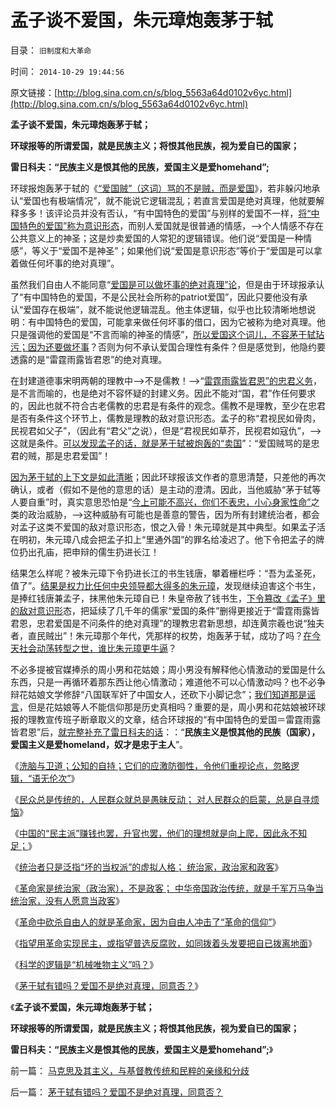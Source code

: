 # 孟子谈不爱国，朱元璋炮轰茅于轼

目录： `旧制度和大革命` 

时间： `2014-10-29 19:44:56` 

原文链接：[http://blog.sina.com.cn/s/blog_5563a64d0102v6yc.html](http://blog.sina.com.cn/s/blog_5563a64d0102v6yc.html)

**孟子谈不爱国，朱元璋炮轰茅于轼；**

**环球报等的所谓爱国，就是民族主义；将恨其他民族，视为爱自已的国家；**

**雷日科夫：“民族主义是恨其他的民族，爱国主义是爱homehand”;**

环球报炮轰茅于轼的《[“爱国贼”（这词）骂的不是贼，而是爱国](http://news.sina.com.cn/pl/2014-10-23/072931032070.shtml)》，若非躲闪地承认“爱国也有极端情况”，就不能说它逻辑混乱；若直言爱国是绝对真理，他就要解释多多！该评论员并没有否认，“有中国特色的爱国”与别样的爱国不一样，[将“中国特色的爱国”称为意识形态](../../../2014/9/3/中国还在为惨败于甲午，举国叫好“再来一次”.md)，而别人爱国就是很普通的情感，——>个人情感不存在公共意义上的神圣；这是炒卖爱国的人常犯的逻辑错误。他们说“爱国是一种情感”，等义于“爱国不是神圣”；如果他们说“爱国是意识形态”等价于“爱国是可以拿着做任何坏事的绝对真理”。

虽然我们自由人不能同意“[爱国是可以做坏事的绝对真理”论](../../../2013/12/26/魔鬼三招蠢蠢欲动，警惕爱国主义再成流氓的避难所！.md)，但是由于环球报承认了“有中国特色的爱国，不是公民社会所称的patriot爱国”，因此只要他没有承认“爱国存在极端”，就不能说他逻辑混乱。他主体逻辑，似乎也比较清晰地想说明：有中国特色的爱国，可能拿来做任何坏事的借口，因为它被称为绝对真理。他只是强调他的爱国是“不言而喻的神圣的情感”，[所以爱国这个词儿，不容茅于轼玷污；因为还要做坏事](../../../2014/5/20/生活中的毛左们，为什么极端化？.md)？否则为何不承认爱国合理性有条件？但是感觉到，他隐约要透露的是“雷霆雨露皆君恩”的绝对真理。

在封建道德事宋明两朝的理教中——>不是儒教！——>“[雷霆雨露皆君恩”的忠君义务](../../../2013/2/21/道德治国是对法家暴政的改革，明朝的双规，诏狱，党争.md)，是不言而喻的，也是绝对不容怀疑的封建义务。因此不能对“国，君”作任何要求的，因此也就不符合古老儒教的忠君是有条件的观念。儒教不是理教，至少在忠君是否有条件这个环节上，儒教是理教的敌对意识形态。孟子的称“君视民如骨肉，民视君如父子”，（因此有“君父”之说），但是“君视民如草芥，民视君如寇仇”，——>这就是条件。[可以发现孟子的话，就是茅于轼被炮轰的“卖国](../../../2009/11/5/儒家孟子至圣！摒弃封建忠孝道德枷锁.md)”：“爱国贼骂的是忠君的贼，那是忠君爱国”！

[因为茅于轼的上下文是如此清晰](../../../2014/10/26/茅于轼有错吗？爱国不是绝对真理，同意否？.md)；因此环球报该文作者的意思清楚，只差他的再次确认，或者（假如不是他的意思的话）是主动的澄清。因此，当他威胁“茅于轼等人要自重”时，真实意思恐怕是“[今上可能不高兴，你们不表忠，小心身家性命”](../../../2009/3/25/中国式诡辩：道德祭坛上忠君的义务.md)之类的政治威胁，——>这种威胁有可能也是善意的警告，因为所有封建统治者，都会对孟子这类不爱国的敌对意识形态，恨之入骨！朱元璋就是其中典型。如果孟子活在明初，朱元璋八成会把孟子扣上“里通外国”的罪名给凌迟了。他下令把孟子的牌位扔出孔庙，把申辩的儒生扔进长江！

结果怎么样呢？被朱元璋下令扔进长江的书生钱唐，攀着栅栏呼：“吾为孟圣死，值了”。[结果是权力比任何中央领导都大得多的朱元璋](../../../2013/12/7/明朝皇帝对国家和财税的影响，如万历皇帝.md)，发现继续迫害这个书生，是捧红钱唐兼孟子，抹黑他朱元璋自已！朱皇帝赦了钱书生，[下令篡改《孟子》里的敌对意识形](../../../2013/8/25/“inalienable，不可让渡的权力”的“敌对意识形态”.md)态，把延续了几千年的儒家“爱国的条件”删得更接近于“雷霆雨露皆君恩，忠君爱国是不问条件的绝对真理”的理教忠君新思想，却连黄宗羲也说“独夫者，直民贼出”！朱元璋那个年代，凭那样的权势，炮轰茅于轼，成功了吗？[在今天社会动荡转型之世，谁比朱元璋更牛逼](../../../2013/9/25/如果错乱不是打谣的本意，怎么收住竭斯底里的缰绳？.md)？

不必多提被官媒捧杀的周小男和花姑娘；周小男没有解释他心情激动的爱国是什么东西，只是一再循环着那东西让他心情激动；难道他不可以心情激动吗？也不必争辩花姑娘文学修辞“八国联军奸了中国女人，还砍下小脚记念”；[我们知道那是谣言](../../../2010/5/3/为什么八国联军会说“瓜分中国实为下策？”.md)，但是花姑娘等人不能信仰那是历史真相吗？重要的是，周小男和花姑娘被环球报的理教宣传班子断章取义的文章，结合环球报的“有中国特色的爱国＝雷霆雨露皆君恩”后，[就完整补充了雷日科夫的话](../../../2012/5/18/雷日科夫主义，戈尔巴乔夫提拨的铁杆改革派.md)：：“**民族主义是恨其他的民族（国家），爱国主义是爱homeland，奴才是忠于主人**”。

《[洗脑与卫道；公知的自持；它们的应激防御性，令他们重视论点，忽略逻辑，“语无伦次”](../../../2014/10/18/洗脑与卫道；公知的自持；.md)》

《[民众总是传统的，人民群众就总是愚昧反动；
对人民群众的启蒙，总是自寻烦恼](../../../2014/10/19/民众总是传统的，人民群众就总是愚昧反动.md)》

《[中国的“民主派”赚钱也罢，升官也罢，他们的理想就是向上爬，因此永不知足；](http://blog.sina.com.cn/s/blog_5563a64d0102v674.html)》

《[统治者只是泛指“坏的当权派”的虚拟人格；
统治家，政治家和政客](../../../2014/10/21/统治者和统治家，政治家和政客.md)》

《[革命家是统治家（政治家），不是政客；
中华帝国政治传统，就是千军万马争当统治家，没有人愿意当政客](../../../2014/10/22/革命家是统治家，是政治家，但不是政客.md)》

《[革命中砍杀自由人的就是革命家，因为自由人冲击了“革命的信仰”](../../../2014/10/23/革命家偏好砍杀无辜的自由人，因为“革命的信仰”被冲击.md)》

《[指望用革命实现民主，或指望普选反腐败，如同拨着头发要把自已拨离地面](../../../2014/10/24/革命不是民主的通道，不要把煽动革命，当成“启蒙，为民主作贡献”.md)》

《[科学的逻辑是“机械唯物主义”吗？](../../../2014/10/25/科学的逻辑是“机械唯物主义”吗？.md)》

《[茅于轼有错吗？爱国不是绝对真理，同意否？](../../../2014/10/26/茅于轼有错吗？爱国不是绝对真理，同意否？.md)》

《**孟子谈不爱国，朱元璋炮轰茅于轼；**

**环球报等的所谓爱国，就是民族主义；将恨其他民族，视为爱自已的国家；**

**雷日科夫：“民族主义是恨其他的民族，爱国主义是爱homehand”;**》

前一篇： [马克思及其主义，与基督教传统和民粹的亲缘和分歧](../../../2014/11/1/马克思及其主义，与基督教传统和民粹的亲缘和分歧.md)

后一篇： [茅于轼有错吗？爱国不是绝对真理，同意否？](../../../2014/10/26/茅于轼有错吗？爱国不是绝对真理，同意否？.md)

